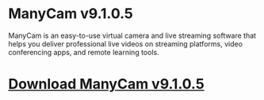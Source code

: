 # ManyCam v9.1.0.5

ManyCam is an easy-to-use virtual camera and live streaming software that helps you deliver professional live videos on streaming platforms, video conferencing apps, and remote learning tools.

# [Download ManyCam v9.1.0.5](https://developer.team/software/35352-manycam-v9105.html)

